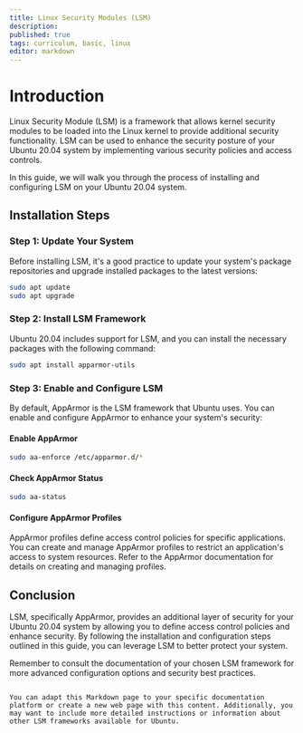 ```yaml
---
title: Linux Security Modules (LSM)
description: 
published: true
tags: curriculum, basic, linux
editor: markdown
---
```

# Introduction 

Linux Security Module (LSM) is a framework that allows kernel security modules to be loaded into the Linux kernel to provide additional security functionality. LSM can be used to enhance the security posture of your Ubuntu 20.04 system by implementing various security policies and access controls.

In this guide, we will walk you through the process of installing and configuring LSM on your Ubuntu 20.04 system.

## Installation Steps

### Step 1: Update Your System

Before installing LSM, it's a good practice to update your system's package repositories and upgrade installed packages to the latest versions:

```bash
sudo apt update
sudo apt upgrade
```

### Step 2: Install LSM Framework

Ubuntu 20.04 includes support for LSM, and you can install the necessary packages with the following command:

```bash
sudo apt install apparmor-utils
```

### Step 3: Enable and Configure LSM

By default, AppArmor is the LSM framework that Ubuntu uses. You can enable and configure AppArmor to enhance your system's security:

#### Enable AppArmor

```bash
sudo aa-enforce /etc/apparmor.d/*
```

#### Check AppArmor Status

```bash
sudo aa-status
```

#### Configure AppArmor Profiles

AppArmor profiles define access control policies for specific applications. You can create and manage AppArmor profiles to restrict an application's access to system resources. Refer to the AppArmor documentation for details on creating and managing profiles.

## Conclusion

LSM, specifically AppArmor, provides an additional layer of security for your Ubuntu 20.04 system by allowing you to define access control policies and enhance security. By following the installation and configuration steps outlined in this guide, you can leverage LSM to better protect your system.

Remember to consult the documentation of your chosen LSM framework for more advanced configuration options and security best practices.
```

You can adapt this Markdown page to your specific documentation platform or create a new web page with this content. Additionally, you may want to include more detailed instructions or information about other LSM frameworks available for Ubuntu.